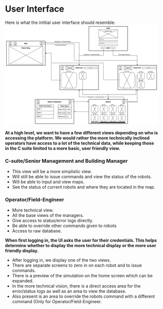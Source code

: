 # User Interface

Here is what the intitial user interface should resemble:
![User Interface Wireframe](./Wireframe.drawio.png)

**At a high level, we want to have a few different views depending on who is accessing the platform. We would rather the more technically inclined operators have access to a lot of the technical data, while keeping those in the C suite limited to a more basic, user friendly view.**

### C-suite/Senior Management and Building Manager 
- This view will be a more simplistic view. 
- Will still be able to issue commands and view the status of the robots. 
- Will be able to input and view maps. 
- See the status of current robots and where they are located in the map.

### Operator/Field-Engineer
- More technical view.
- All the base views of the managers.
- Give access to status/error logs directly. 
- Be able to override other commands given to robots
- Access to raw database. 

**When first logging in, the UI asks the user for their credentials. This helps determine whether to display the more technical display or the more user friendly display.**
- After logging in, we display one of the two views. 
- There are separate screens to zero in on each robot and to issue commands. 
- There is a preview of the simulation on the home screen which can be expanded.
- In the more technical vision, there is a direct access area for the error/status logs as well as an area to view the database. 
- Also present is an area to override the robots command with a different command (Only for Operator/Field-Engineer. 
